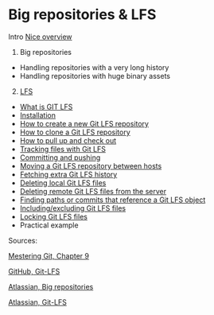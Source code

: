 # Big repositories & LFS

Intro [Nice overview](https://www.atlassian.com/git/tutorials/big-repositories)

1. Big repositories
- Handling repositories with a very long history
- Handling repositories with huge binary assets

2. [LFS](https://github.com/BeranLukas/Project-big-repositories-LFS/blob/main/GIT%20LFS.md)
- [What is GIT LFS](https://github.com/BeranLukas/Project-big-repositories-LFS/blob/main/GIT%20LFS.md#what-is-git-lfs)
- [Installation](https://github.com/BeranLukas/Project-big-repositories-LFS/blob/main/GIT%20LFS.md#instalation)
- [How to create a new Git LFS repository](https://github.com/BeranLukas/Project-big-repositories-LFS/blob/main/GIT%20LFS.md#how-to-create-a-new-git-lfs-repository)
- [How to clone a Git LFS repository](https://github.com/BeranLukas/Project-big-repositories-LFS/blob/main/GIT%20LFS.md#how-to-clone-a-git-lfs-repository)
- [How to pull up and check out](https://github.com/BeranLukas/Project-big-repositories-LFS/blob/main/GIT%20LFS.md#how-to-pull-up-and-check-oout)
- [Tracking files with Git LFS](https://github.com/BeranLukas/Project-big-repositories-LFS/blob/main/GIT%20LFS.md#tracking-files-with-git-lfs)
- [Committing and pushing](https://github.com/BeranLukas/Project-big-repositories-LFS/blob/main/GIT%20LFS.md#committing-and-pushing)
- [Moving a Git LFS repository between hosts](https://github.com/BeranLukas/Project-big-repositories-LFS/blob/main/GIT%20LFS.md#moving-a-git-lfs-repository-between-hosts)
- [Fetching extra Git LFS history](https://github.com/BeranLukas/Project-big-repositories-LFS/blob/main/GIT%20LFS.md#fetching-extra-git-lfs-history)
- [Deleting local Git LFS files](https://github.com/BeranLukas/Project-big-repositories-LFS/blob/main/GIT%20LFS.md#deleting-local-git-lfs-files)
- [Deleting remote Git LFS files from the server](https://github.com/BeranLukas/Project-big-repositories-LFS/blob/main/GIT%20LFS.md#deleting-remote-git-lfs-files-from-the-server)
- [Finding paths or commits that reference a Git LFS object](https://github.com/BeranLukas/Project-big-repositories-LFS/blob/main/GIT%20LFS.md#finding-paths-or-commits-that-reference-a-git-lfs-object)
- [Including/excluding Git LFS files](https://github.com/BeranLukas/Project-big-repositories-LFS/blob/main/GIT%20LFS.md#includingexcluding-git-lfs-files)
- [Locking Git LFS files](https://github.com/BeranLukas/Project-big-repositories-LFS/blob/main/GIT%20LFS.md#locking-git-lfs-files)
- Practical example

Sources:

 [Mestering Git, Chapter 9](https://www.packtpub.com/product/mastering-git/9781783553754)

 [GitHub, Git-LFS](https://github.com/git-lfs/git-lfs/wiki)

 [Atlassian, Big repositories](https://www.atlassian.com/git/tutorials/big-repositories)

 [Atlassian, Git-LFS](https://www.atlassian.com/git/tutorials/git-lfs)



